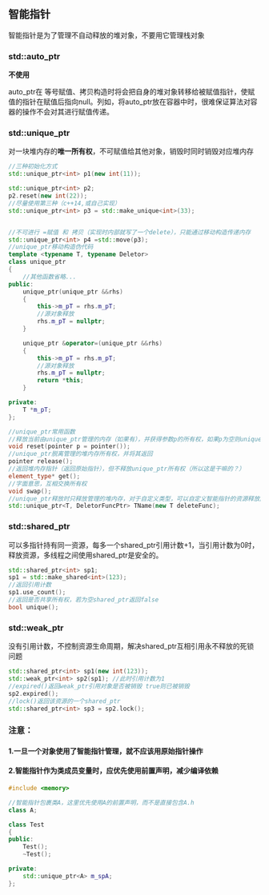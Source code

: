 ## 智能指针

智能指针是为了管理不自动释放的堆对象，不要用它管理栈对象

### std::auto_ptr

**不使用**

auto_ptr在 等号赋值、拷贝构造时将会把自身的堆对象转移给被赋值指针，使赋值的指针在赋值后指向null。列如，将auto_ptr放在容器中时，很难保证算法对容器的操作不会对其进行赋值传递。

### std::unique_ptr 

对一块堆内存的**唯一所有权**，不可赋值给其他对象，销毁时同时销毁对应堆内存

```c++
//三种初始化方式
std::unique_ptr<int> p1(new int(11));

std::unique_ptr<int> p2;
p2.reset(new int(22));
//尽量使用第三种（c++14,或自己实现）
std::unique_ptr<int> p3 = std::make_unique<int>(33);


//不可进行 =赋值 和 拷贝（实现时内部就写了一个delete），只能通过移动构造传递内存
std::unique_ptr<int> p4 =std::move(p3);
//unique_ptr移动构造伪代码
template <typename T, typename Deletor>
class unique_ptr
{
    //其他函数省略...
public:
    unique_ptr(unique_ptr &&rhs)
    {
        this->m_pT = rhs.m_pT;
        //源对象释放
        rhs.m_pT = nullptr;
    }

    unique_ptr &operator=(unique_ptr &&rhs)
    {
        this->m_pT = rhs.m_pT;
        //源对象释放
        rhs.m_pT = nullptr;
        return *this;
    }

private:
    T *m_pT;
};

//unique_ptr常用函数
//释放当前由unique_ptr管理的内存（如果有），并获得参数p的所有权，如果p为空则unique_ptr为空
void reset(pointer p = pointer());
//unique_ptr脱离管理的堆内存所有权，并将其返回
pointer release();
//返回堆内存指针（返回原始指针），但不释放unique_ptr所有权（所以这是干嘛的？）
element_type* get();
//字面意思，互相交换所有权
void swap();
//unique_ptr释放时只释放管理的堆内存，对于自定义类型，可以自定义智能指针的资源释放函数来释放
std::unique_ptr<T, DeletorFuncPtr> TName(new T deleteFunc);
```

### std::shared_ptr

可以多指针持有同一资源，每多一个shared_ptr引用计数+1，当引用计数为0时，释放资源，多线程之间使用shared_ptr是安全的。

```c++
std::shared_ptr<int> sp1;
sp1 = std::make_shared<int>(123);
//返回引用计数
sp1.use_count();
//返回是否共享所有权，若为空shared_ptr返回false
bool unique();
```

### std::weak_ptr

没有引用计数，不控制资源生命周期，解决shared_ptr互相引用永不释放的死锁问题

```c++
std::shared_ptr<int> sp1(new int(123));
std::weak_ptr<int> sp2(sp1); //此时引用计数为1
//expired()返回weak_ptr引用对象是否被销毁 true则已被销毁
sp2.expired();
//lock()返回该资源的一个shared_ptr
std::shared_ptr<int> sp3 = sp2.lock();
```

### 注意：

#### 1.一旦一个对象使用了智能指针管理，就不应该用原始指针操作

#### 2.智能指针作为类成员变量时，应优先使用前置声明，减少编译依赖

```c++
#include <memory>

//智能指针包裹类A，这里优先使用A的前置声明，而不是直接包含A.h
class A;

class Test
{
public:
    Test();
    ~Test();

private:
    std::unique_ptr<A> m_spA;
};
```



